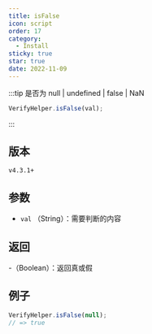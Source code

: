 ```yaml
---
title: isFalse
icon: script
order: 17
category:
  - Install
sticky: true
star: true
date: 2022-11-09
---
```


:::tip 是否为 null | undefined | false | NaN
```js
VerifyHelper.isFalse(val);
```
:::

## 版本

`v4.3.1+`

## 参数

- `val` （String）：需要判断的内容

## 返回

-（Boolean）：返回真或假

## 例子

```js
VerifyHelper.isFalse(null);
// => true
```
